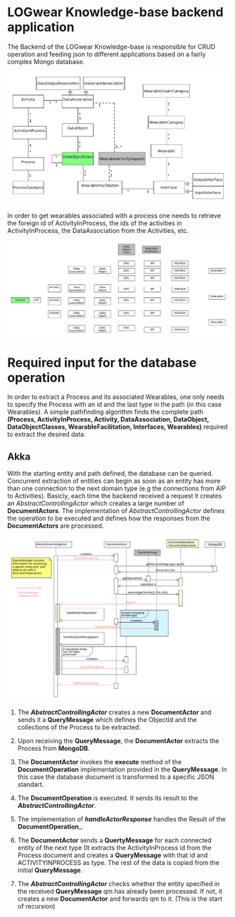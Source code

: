 # LOGwear Knowledge-base backend application

The Backend of the LOGwear Knowledge-base is responsible for CRUD operation and feeding json to different applications based on a fairly complex Mongo database.

![alt text](https://github.com/sebivenlo/akka-workshop2017/blob/master/resources/logweardomain.png "LOGwear domain model")


In order to get wearables associated with a process one needs to retrieve the foreign id of ActivityInProcess, the ids of the activities in ActivityInProcess, the DataAssociation from the Activities, etc.

![alt text](https://github.com/sebivenlo/akka-workshop2017/blob/master/resources/domain.gif "Animation of the algorithm")


# Required input for the database operation
In order to extract a Process and its associated Wearables, one only needs to specify the Process with an id and the last type in the path (in this case Wearables). A simple pathfinding algorithm finds the complete path __(Process, ActivityInProcess, Activity, DataAssociation, DataObject, DataObjectClasses, WearableFacilitation, Interfaces, Wearables)__ required to extract the desired data. 


## Akka
With the starting entity and path defined, the database can be queried. Concurrent extraction of entities can begin as soon as an entity has more than one connection to the next domain type (e.g the connections from AIP to Activities). 
Basicly, each time the backend received a request it creates an _AbstractControllingActor_ which creates a large number of __DocumentActors__. The implementation of _AbstractControllingActor_ defines the operation to be executed and defines how the responses from the __DocumentActors__ are processed. 

![alt text](https://github.com/sebivenlo/akka-workshop2017/blob/master/resources/sequence.svg "Sequence diagram showing the interaction between actors")

1. The ___AbstractControllingActor___ creates a new __DocumentActor__ and sends it a __QueryMessage__ which defines the ObjectId and the collections of the Process to be extracted.

2. Upon receiving the __QueryMessage__, the __DocumentActor__ extracts the Process from __MongoDB__.

3. The __DocumentActor__ invokes the __execute__ method of the __DocumentOperation__ implementation provided in the __QueryMessage__. In this case the database document is transformed to a specific JSON standart. 

4. The __DocumentOperation__ is executed. It sends its result to the ___AbstractControllingActor___.

5. The implementation of ___handleActorResponse___ handles the Result of the __DocumentOperation___.

6. The __DocumentActor__ sends a __QuertyMessage__ for each connected entity of the next type (It extracts the ActivityInProcess id from the Process document and creates a __QueryMessage__ with that id and ACTIVITYINPROCESS as type. The rest of the data is copied from the initial __QueryMessage__. 

7. The ___AbstractControllingActor___ checks whether the entity specified in the received __QueryMessage__ qm has already been processed. If not, it creates a new __DocumentActor__ and forwards qm to it. (This is the start of recursion)
